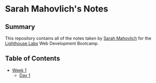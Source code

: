 # Sarah Mahovlich's Notes

## Summary
This repository contains all of the notes taken by [Sarah Mahovlich](https://github.com/SarahMahovlich) for the [Lighthouse Labs](https://www.lighthouselabs.ca/) Web Development Bootcamp.

## Table of Contents
* [Week 1](/Week_1)
  * [Day 1](/Week_1/Day_1)


